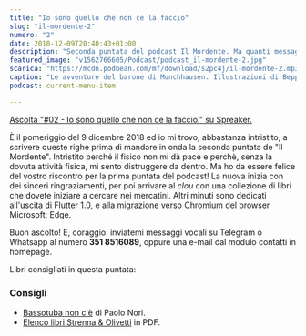 ```yaml
---
title: "Io sono quello che non ce la faccio"
slug: "il-mordente-2"
numero: "2"
date: 2018-12-09T20:40:43+01:00
description: "Seconda puntata del podcast Il Mordente. Ma quanti messaggi avete inviato?"
featured_image: "v1562766605/Podcast/podcast_il-mordente-2.jpg"
scarica: "https://mcdn.podbean.com/mf/download/s2pc4j/il-mordente-2.mp3"
caption: "Le avventure del barone di Munchhausen. Illustrazioni di Beppe Madaudo."
podcast: current-menu-item

---
```

<a class="spreaker-player" href="https://www.spreaker.com/episode/16425668" data-resource="episode_id=16425668" data-width="100%" data-height="200" data-theme="light" data-playlist="false" data-playlist-continuous="false" data-autoplay="false" data-live-autoplay="false" data-chapters-image="true" data-episode-image-position="right" data-hide-logo="false" data-hide-likes="false" data-hide-comments="false" data-hide-sharing="false" >Ascolta "#02 - Io sono quello che non ce la faccio." su Spreaker.</a>

È il pomeriggio del 9 dicembre 2018 ed io mi trovo, abbastanza intristito, a scrivere queste righe prima di mandare in onda la seconda puntata de "Il Mordente". Intristito perché il fisico non mi dà pace e perchè, senza la dovuta attività fisica, mi sento distruggere da dentro. Ma ho da essere felice del vostro riscontro per la prima puntata del podcast! La nuova inizia con dei sinceri ringraziamenti, per poi arrivare al _clou_ con una collezione di libri che dovete iniziare a cercare nei mercatini. Altri minuti sono dedicati all'uscita di Flutter 1.0, e alla migrazione verso Chromium del browser Microsoft: Edge.

Buon ascolto! E, coraggio: inviatemi messaggi vocali su Telegram o Whatsapp al numero **351 8516089**, oppure una e-mail dal modulo contatti in homepage. 

Libri consigliati in questa puntata:

### Consigli
<ul>
<li><a class="text-info" href="https://amzn.to/2Usbs8Z" target="_blank" rel="nofollow" title="Vedi il libro Bassotuba non c'è su Amazon">Bassotuba non c'è</a> di Paolo Nori.</li>
<li><a class="text-info" href="http://www.storiaolivetti.it/upload/Iniziative%20culturali_Libri%20strenna_Elenco%20libri_6502.pdf" target="_blank" title="Vedi l'elenco dei libri Strenna Olivetti">Elenco libri Strenna & Olivetti</a> in PDF.</li>
</ul>